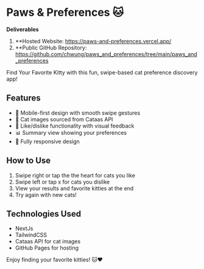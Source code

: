 # Paws & Preferences 🐱

**Deliverables**

1. **Hosted Website: https://paws-and-preferences.vercel.app/
2. **Public GitHub Repository: https://github.com/chwung/paws_and_preferences/tree/main/paws_and_preferences

Find Your Favorite Kitty with this fun, swipe-based cat preference discovery app!

## Features

- 📱 Mobile-first design with smooth swipe gestures
- 🐾 Cat images sourced from Cataas API
- 💝 Like/dislike functionality with visual feedback
- 📊 Summary view showing your preferences
- 📱 Fully responsive design

## How to Use

1. Swipe right or tap the the heart for cats you like
2. Swipe left or tap x for cats you dislike
3. View your results and favorite kitties at the end
4. Try again with new cats!

## Technologies Used

- NextJs
- TailwindCSS
- Cataas API for cat images
- GitHub Pages for hosting

Enjoy finding your favorite kitties! 🐱❤️
